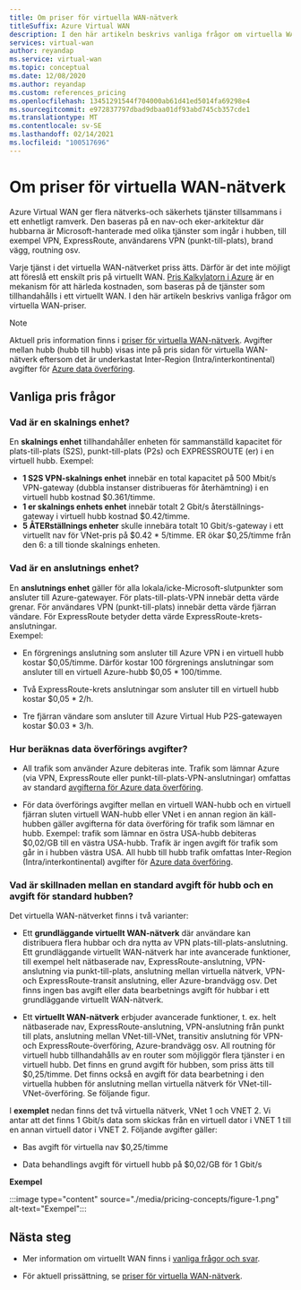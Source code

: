 ```yaml
---
title: Om priser för virtuella WAN-nätverk
titleSuffix: Azure Virtual WAN
description: I den här artikeln beskrivs vanliga frågor om virtuella WAN-priser
services: virtual-wan
author: reyandap
ms.service: virtual-wan
ms.topic: conceptual
ms.date: 12/08/2020
ms.author: reyandap
ms.custom: references_pricing
ms.openlocfilehash: 13451291544f704000ab61d41ed5014fa69298e4
ms.sourcegitcommit: e972837797dbad9dbaa01df93abd745cb357cde1
ms.translationtype: MT
ms.contentlocale: sv-SE
ms.lasthandoff: 02/14/2021
ms.locfileid: "100517696"
---
```

# <a name="about-virtual-wan-pricing"></a>Om priser för virtuella WAN-nätverk

Azure Virtual WAN ger flera nätverks-och säkerhets tjänster tillsammans i ett enhetligt ramverk. Den baseras på en nav-och eker-arkitektur där hubbarna är Microsoft-hanterade med olika tjänster som ingår i hubben, till exempel VPN, ExpressRoute, användarens VPN (punkt-till-plats), brand vägg, routning osv.

Varje tjänst i det virtuella WAN-nätverket priss ätts. Därför är det inte möjligt att föreslå ett enskilt pris på virtuellt WAN. [Pris Kalkylatorn i Azure](https://azure.microsoft.com/pricing/calculator/) är en mekanism för att härleda kostnaden, som baseras på de tjänster som tillhandahålls i ett virtuellt WAN. I den här artikeln beskrivs vanliga frågor om virtuella WAN-priser.

>[!NOTE]
>Aktuell pris information finns i [priser för virtuella WAN-nätverk](https://azure.microsoft.com/pricing/details/virtual-wan/). Avgifter mellan hubb (hubb till hubb) visas inte på pris sidan för virtuella WAN-nätverk eftersom det är underkastat Inter-Region (Intra/interkontinental) avgifter för [Azure data överföring](https://azure.microsoft.com/pricing/details/bandwidth/).

## <a name="common-pricing-questions"></a><a name="questions"></a>Vanliga pris frågor

### <a name="what-is-a-scale-unit"></a><a name="scale-unit"></a>Vad är en skalnings enhet?

En **skalnings enhet** tillhandahåller enheten för sammanställd kapacitet för plats-till-plats (S2S), punkt-till-plats (P2s) och EXPRESSROUTE (er) i en virtuell hubb. Exempel:

* **1 S2S VPN-skalnings enhet** innebär en total kapacitet på 500 Mbit/s VPN-gateway (dubbla instanser distribueras för återhämtning) i en virtuell hubb kostnad $0.361/timme.
* **1 er skalnings enhets enhet** innebär totalt 2 Gbit/s återställnings-gateway i virtuell hubb kostnad $0.42/timme.
* **5 ÅTERställnings enheter** skulle innebära totalt 10 Gbit/s-gateway i ett virtuellt nav för VNet-pris på $0.42 * 5/timme. ER ökar $0,25/timme från den 6: a till tionde skalnings enheten.

### <a name="what-is-a-connection-unit"></a><a name="connection-unit"></a>Vad är en anslutnings enhet?

En **anslutnings enhet** gäller för alla lokala/icke-Microsoft-slutpunkter som ansluter till Azure-gatewayer. För plats-till-plats-VPN innebär detta värde grenar. För användares VPN (punkt-till-plats) innebär detta värde fjärran vändare. För ExpressRoute betyder detta värde ExpressRoute-krets-anslutningar.<br>Exempel:

* En förgrenings anslutning som ansluter till Azure VPN i en virtuell hubb kostar $0,05/timme. Därför kostar 100 förgrenings anslutningar som ansluter till en virtuell Azure-hubb $0,05 * 100/timme.

* Två ExpressRoute-krets anslutningar som ansluter till en virtuell hubb kostar $0,05 * 2/h.

* Tre fjärran vändare som ansluter till Azure Virtual Hub P2S-gatewayen kostar $0.03 * 3/h.

### <a name="how-are-data-transfer-charges-calculated"></a><a name="data-transfer"></a>Hur beräknas data överförings avgifter?

* All trafik som använder Azure debiteras inte. Trafik som lämnar Azure (via VPN, ExpressRoute eller punkt-till-plats-VPN-anslutningar) omfattas av standard [avgifterna för Azure data överföring](https://azure.microsoft.com/pricing/details/bandwidth/).

* För data överförings avgifter mellan en virtuell WAN-hubb och en virtuell fjärran sluten virtuell WAN-hubb eller VNet i en annan region än käll-hubben gäller avgifterna för data överföring för trafik som lämnar en hubb. Exempel: trafik som lämnar en östra USA-hubb debiteras $0,02/GB till en västra USA-hubb. Trafik är ingen avgift för trafik som går in i hubben västra USA. All hubb till hubb trafik omfattas Inter-Region (Intra/interkontinental) avgifter för [Azure data överföring](https://azure.microsoft.com/pricing/details/bandwidth/). 

### <a name="what-is-the-difference-between-a-standard-hub-fee-and-a-standard-hub-processing-fee"></a><a name="fee"></a>Vad är skillnaden mellan en standard avgift för hubb och en avgift för standard hubben?

Det virtuella WAN-nätverket finns i två varianter:

* Ett **grundläggande virtuellt WAN-nätverk** där användare kan distribuera flera hubbar och dra nytta av VPN plats-till-plats-anslutning. Ett grundläggande virtuellt WAN-nätverk har inte avancerade funktioner, till exempel helt nätbaserade nav, ExpressRoute-anslutning, VPN-anslutning via punkt-till-plats, anslutning mellan virtuella nätverk, VPN-och ExpressRoute-transit anslutning, eller Azure-brandvägg osv. Det finns ingen bas avgift eller data bearbetnings avgift för hubbar i ett grundläggande virtuellt WAN-nätverk.

* Ett **virtuellt WAN-nätverk** erbjuder avancerade funktioner, t. ex. helt nätbaserade nav, ExpressRoute-anslutning, VPN-anslutning från punkt till plats, anslutning mellan VNet-till-VNet, transitiv anslutning för VPN-och ExpressRoute-överföring, Azure-brandvägg osv. All routning för virtuell hubb tillhandahålls av en router som möjliggör flera tjänster i en virtuell hubb. Det finns en grund avgift för hubben, som priss ätts till $0,25/timme. Det finns också en avgift för data bearbetning i den virtuella hubben för anslutning mellan virtuella nätverk för VNet-till-VNet-överföring. Se följande figur.

 I **exemplet** nedan finns det två virtuella nätverk, VNet 1 och VNET 2. Vi antar att det finns 1 Gbit/s data som skickas från en virtuell dator i VNET 1 till en annan virtuell dator i VNET 2. Följande avgifter gäller:

* Bas avgift för virtuella nav $0,25/timme

* Data behandlings avgift för virtuell hubb på $0,02/GB för 1 Gbit/s

**Exempel**

   :::image type="content" source="./media/pricing-concepts/figure-1.png" alt-text="Exempel":::

## <a name="next-steps"></a>Nästa steg

* Mer information om virtuellt WAN finns i [vanliga frågor och svar](virtual-wan-faq.md).

* För aktuell prissättning, se [priser för virtuella WAN-nätverk](https://azure.microsoft.com/pricing/details/virtual-wan/).
